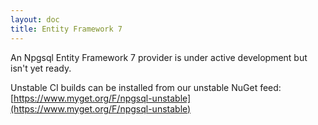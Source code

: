 ```yaml
---
layout: doc
title: Entity Framework 7
---
```


An Npgsql Entity Framework 7 provider is under active development but isn't yet ready.

Unstable CI builds can be installed from our unstable NuGet feed: 
[https://www.myget.org/F/npgsql-unstable](https://www.myget.org/F/npgsql-unstable)
